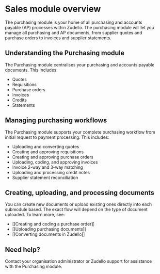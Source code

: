 # Sales module overview

The purchasing module is your home of all purchasing and accounts payable (AP) processes within Zudello. The purchasing module will let you manage all purchasing and AP documents, from supplier quotes  and purchase orders  to invoices and supplier statements. 

## Understanding the Purchasing module

The Purchasing module centralises your purchasing and accounts payable documents. This includes:

- Quotes
- Requisitions
- Purchase orders
- Invoices
- Credits
- Statements

## Managing purchasing workflows

The Purchasing module supports your complete purchasing workflow from initial request to payment processing. This includes:

- Uploading and converting quotes
- Creating and approving requisitions
- Creating and approving purchase orders
- Uploading, coding, and approving invoices
- Invoice 2-way and 3-way matching
- Uploading and processing credit notes
- Supplier statement reconciliation

## Creating, uploading, and processing documents

You can create new documents or upload existing ones directly into each submodule based. The exact flow will depend on the type of document uploaded. To learn more, see:

- [[Creating and coding a purchase order]]
- [[Uploading purchasing documents]]
- [[Converting documents in Zudello]]

## Need help?

Contact your organisation administrator or Zudello support for assistance with the Purchasing module.